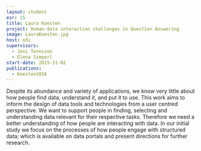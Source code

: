 ```yaml
---
layout: student
esr: 15
title: Laura Koesten
project: Human-data interaction challenges in Question Answering
image: LauraKoesten.jpg
host: odi
supervisors:
  - Jeni Tennison
  - Elena Simperl
start-date: 2015-11-02
publications:
  - Koesten2016
---
```

Despite its abundance and variety of applications, we know very little about how people find data, understand it, and put it to use. This work aims to inform the design of data tools and technologies from a user centred perspective. We want to support people in finding, selecting and understanding data relevant for their respective tasks. Therefore we need a better understanding of how people are interacting with data. In our initial study we focus on the processes of how people engage with structured data; which is available on data portals and present directions for further research.
